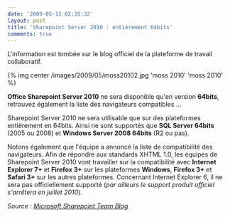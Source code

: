 ```yaml
---
date: '2009-05-13 02:35:32'
layout: post
title: 'Sharepoint Server 2010 : entièrement 64bits'
comments: true
---
```


L'information est tombée sur le blog officiel de la plateforme de travail collaboratif.

{% img center /images/2009/05/moss20102.jpg 'moss 2010' 'moss 2010' %}

**Office Sharepoint Server 2010** ne sera disponible qu'en version **64bits**, retrouvez également la liste des navigateurs compatibles ...

Sharepoint Server 2010 ne sera utilisable que sur des plateformes entièrement en 64bits. Ainsi ne sont supportés que **SQL Server 64bits** (2005 ou 2008) et **Windows Server 2008 64bits** (R2 ou pas).

Notons également que l'équipe a annoncé la liste de compatibilité des navigateurs. Afin de répondre aux standards XHTML 1.0, les équipes de Sharepoint Server 2010 vont travailler sur la compatibilité avec **Internet Explorer 7+** et **Firefox 3+** sur les plateformes **Windows**, **Firefox 3+** et **Safari 3+** sur les autres plateformes. Concernant Internet Explorer 6, il ne sera pas officiellement supporté (_par ailleurs le support produit officiel s'arrêtera en juillet 2010_).

_Source : [Microsoft Sharepoint Team Blog](http://blogs.msdn.com/sharepoint/archive/2009/05/07/announcing-sharepoint-server-2010-preliminary-system-requirements.aspx)_

